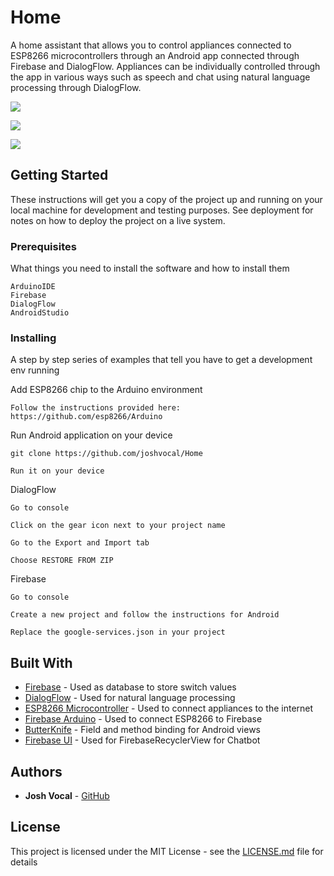 # Home

A home assistant that allows you to control appliances connected to ESP8266
microcontrollers through an Android app connected through Firebase and DialogFlow. Appliances can be individually controlled through the app in various ways such as speech and chat using natural language processing through DialogFlow.

![](https://github.com/joshvocal/Home-Assistant-App/blob/master/demo/home-demo.gif)

![](https://github.com/joshvocal/Home-Assistant-App/blob/master/demo/home1.png)

![](https://github.com/joshvocal/Home-Assistant-App/blob/master/demo/home2.png)

## Getting Started

These instructions will get you a copy of the project up and running on your local machine for development and testing purposes. See deployment for notes on how to deploy the project on a live system.

### Prerequisites

What things you need to install the software and how to install them

```
ArduinoIDE
Firebase
DialogFlow
AndroidStudio
```

### Installing

A step by step series of examples that tell you have to get a development env running

Add ESP8266 chip to the Arduino environment

```
Follow the instructions provided here: https://github.com/esp8266/Arduino
```

Run Android application on your device

```
git clone https://github.com/joshvocal/Home

Run it on your device
```

DialogFlow

```
Go to console

Click on the gear icon next to your project name

Go to the Export and Import tab

Choose RESTORE FROM ZIP
```

Firebase

```
Go to console

Create a new project and follow the instructions for Android

Replace the google-services.json in your project
```

## Built With

* [Firebase](https://firebase.google.com/) - Used as database to store switch values
* [DialogFlow](https://dialogflow.com/) - Used for natural language processing
* [ESP8266 Microcontroller](http://www.nodemcu.com/index_en.html) - Used to connect appliances to the internet
* [Firebase Arduino](https://github.com/firebase/firebase-arduino) - Used to connect ESP8266 to Firebase
* [ButterKnife](https://jakewharton.github.io/butterknife/) - Field and method binding for Android views
* [Firebase UI](https://github.com/firebase/FirebaseUI-Android) - Used for FirebaseRecyclerView for Chatbot

## Authors

* **Josh Vocal** - [GitHub](https://github.com/joshvocla)

## License

This project is licensed under the MIT License - see the [LICENSE.md](LICENSE.md) file for details
